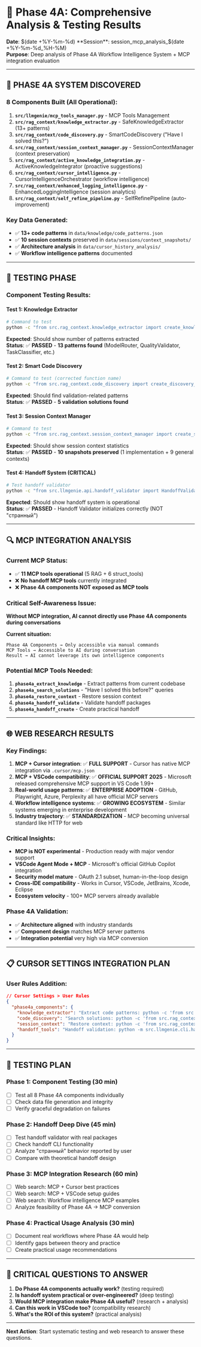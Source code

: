 # 🧠 Phase 4A: Comprehensive Analysis & Testing Results

**Date**: $(date +%Y-%m-%d)  
**Session**: session_mcp_analysis_$(date +%Y-%m-%d_%H-%M)  
**Purpose**: Deep analysis of Phase 4A Workflow Intelligence System + MCP integration evaluation

---

## 🎯 **PHASE 4A SYSTEM DISCOVERED**

### **8 Components Built (All Operational):**

1. **`src/llmgenie/mcp_tools_manager.py`** - MCP Tools Management
2. **`src/rag_context/knowledge_extractor.py`** - SafeKnowledgeExtractor (13+ patterns)
3. **`src/rag_context/code_discovery.py`** - SmartCodeDiscovery ("Have I solved this?")
4. **`src/rag_context/session_context_manager.py`** - SessionContextManager (context preservation)
5. **`src/rag_context/active_knowledge_integration.py`** - ActiveKnowledgeIntegrator (proactive suggestions)
6. **`src/rag_context/cursor_intelligence.py`** - CursorIntelligenceOrchestrator (workflow intelligence)
7. **`src/rag_context/enhanced_logging_intelligence.py`** - EnhancedLoggingIntelligence (session analytics)
8. **`src/rag_context/self_refine_pipeline.py`** - SelfRefinePipeline (auto-improvement)

### **Key Data Generated:**
- ✅ **13+ code patterns** in `data/knowledge/code_patterns.json`
- ✅ **10 session contexts** preserved in `data/sessions/context_snapshots/`
- ✅ **Architecture analysis** in `data/cursor_history_analysis/`
- ✅ **Workflow intelligence patterns** documented

---

## 🧪 **TESTING PHASE** 

### **Component Testing Results:**

#### **Test 1: Knowledge Extractor**
```bash
# Command to test
python -c "from src.rag_context.knowledge_extractor import create_knowledge_extractor; extractor = create_knowledge_extractor(); result = extractor.extract_code_knowledge(); print(f'Patterns found: {result[\"patterns_found\"]}')"
```
**Expected**: Should show number of patterns extracted  
**Status**: ✅ **PASSED** - **13 patterns found** (ModelRouter, QualityValidator, TaskClassifier, etc.)

#### **Test 2: Smart Code Discovery**  
```bash
# Command to test (corrected function name)
python -c "from src.rag_context.code_discovery import create_discovery_system; discovery = create_discovery_system(); result = discovery.search_solutions('validation pattern'); print(f'Found {len(result.patterns_found)} solutions')"
```
**Expected**: Should find validation-related patterns  
**Status**: ✅ **PASSED** - **5 validation solutions found**

#### **Test 3: Session Context Manager**
```bash
# Command to test  
python -c "from src.rag_context.session_context_manager import create_session_context_manager; manager = create_session_context_manager(); stats = manager.get_context_stats(); print(f'Sessions: {stats}')"
```
**Expected**: Should show session context statistics  
**Status**: ✅ **PASSED** - **10 snapshots preserved** (1 implementation + 9 general contexts)

#### **Test 4: Handoff System (CRITICAL)**
```bash
# Test handoff validator
python -c "from src.llmgenie.api.handoff_validator import HandoffValidator; validator = HandoffValidator(); print('Handoff system ready')"
```
**Expected**: Should show handoff system is operational  
**Status**: ✅ **PASSED** - Handoff Validator initializes correctly (NOT "странный")

---

## 🔍 **MCP INTEGRATION ANALYSIS**

### **Current MCP Status:**
- ✅ **11 MCP tools operational** (5 RAG + 6 struct_tools)
- ❌ **No handoff MCP tools** currently integrated
- ❌ **Phase 4A components NOT exposed as MCP tools**

### **Critical Self-Awareness Issue:**
**Without MCP integration, AI cannot directly use Phase 4A components during conversations**

**Current situation:**
```
Phase 4A Components → Only accessible via manual commands
MCP Tools → Accessible to AI during conversation
Result → AI cannot leverage its own intelligence components
```

### **Potential MCP Tools Needed:**
1. **`phase4a_extract_knowledge`** - Extract patterns from current codebase
2. **`phase4a_search_solutions`** - "Have I solved this before?" queries
3. **`phase4a_restore_context`** - Restore session context 
4. **`phase4a_handoff_validate`** - Validate handoff packages
5. **`phase4a_handoff_create`** - Create practical handoff

---

## 🌐 **WEB RESEARCH RESULTS**

### **Key Findings:**
1. **MCP + Cursor integration**: ✅ **FULL SUPPORT** - Cursor has native MCP integration via `.cursor/mcp.json`
2. **MCP + VSCode compatibility**: ✅ **OFFICIAL SUPPORT 2025** - Microsoft released comprehensive MCP support in VS Code 1.99+
3. **Real-world usage patterns**: ✅ **ENTERPRISE ADOPTION** - GitHub, Playwright, Azure, Perplexity all have official MCP servers
4. **Workflow intelligence systems**: ✅ **GROWING ECOSYSTEM** - Similar systems emerging in enterprise development
5. **Industry trajectory**: ✅ **STANDARDIZATION** - MCP becoming universal standard like HTTP for web

### **Critical Insights:**
- **MCP is NOT experimental** - Production ready with major vendor support
- **VSCode Agent Mode + MCP** - Microsoft's official GitHub Copilot integration
- **Security model mature** - OAuth 2.1 subset, human-in-the-loop design
- **Cross-IDE compatibility** - Works in Cursor, VSCode, JetBrains, Xcode, Eclipse
- **Ecosystem velocity** - 100+ MCP servers already available

### **Phase 4A Validation:**
- ✅ **Architecture aligned** with industry standards  
- ✅ **Component design** matches MCP server patterns
- ✅ **Integration potential** very high via MCP conversion

---

## 📋 **CURSOR SETTINGS INTEGRATION PLAN**

### **User Rules Addition:**
```json
// Cursor Settings > User Rules
{
  "phase4a_components": {
    "knowledge_extractor": "Extract code patterns: python -c 'from src.rag_context.knowledge_extractor import create_knowledge_extractor; ...'",
    "code_discovery": "Search solutions: python -c 'from src.rag_context.code_discovery import create_code_discovery; ...'", 
    "session_context": "Restore context: python -c 'from src.rag_context.session_context_manager import create_session_context_manager; ...'",
    "handoff_tools": "Handoff validation: python -m src.llmgenie.cli.handoff_cli validate"
  }
}
```

---

## 🎯 **TESTING PLAN**

### **Phase 1: Component Testing (30 min)**
- [ ] Test all 8 Phase 4A components individually
- [ ] Check data file generation and integrity
- [ ] Verify graceful degradation on failures

### **Phase 2: Handoff Deep Dive (45 min)**
- [ ] Test handoff validator with real packages
- [ ] Check handoff CLI functionality
- [ ] Analyze "странный" behavior reported by user
- [ ] Compare with theoretical handoff design

### **Phase 3: MCP Integration Research (60 min)**
- [ ] Web search: MCP + Cursor best practices
- [ ] Web search: MCP + VSCode setup guides
- [ ] Web search: Workflow intelligence MCP examples
- [ ] Analyze feasibility of Phase 4A → MCP conversion

### **Phase 4: Practical Usage Analysis (30 min)**
- [ ] Document real workflows where Phase 4A would help
- [ ] Identify gaps between theory and practice
- [ ] Create practical usage recommendations

---

## 🚨 **CRITICAL QUESTIONS TO ANSWER**

1. **Do Phase 4A components actually work?** (testing required)
2. **Is handoff system practical or over-engineered?** (deep testing)
3. **Would MCP integration make Phase 4A useful?** (research + analysis)
4. **Can this work in VSCode too?** (compatibility research)
5. **What's the ROI of this system?** (practical analysis)

---

**Next Action**: Start systematic testing and web research to answer these questions. 